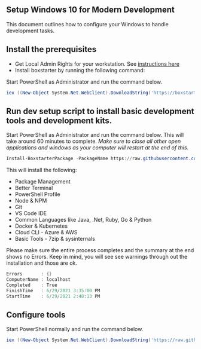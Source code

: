 ## Setup Windows 10 for Modern Development
This document outlines how to configure your Windows to handle development tasks. 

## Install the prerequisites

 * Get Local Admin Rights for your workstation. See [instructions here](https://softwareone.service-now.com/sp/?sys_kb_id=e9a6abdbdc050e00b82b7c37157ee971&id=kb_article_view&sysparm_rank=1&sysparm_tsqueryId=47f0fde11b05f450351debd9bb4bcbee)
 * Install boxstarter by running the following command:

Start PowerShell as Administrator and run the command below.

```powershell
iex ((New-Object System.Net.WebClient).DownloadString('https://boxstarter.org/bootstrapper.ps1')); Get-Boxstarter -Force
```


## Run dev setup script to install basic development tools and development kits. 

Start PowerShell as Administrator and run the command below. This will take around 60 minutes to complete. *Make sure to close all other open applications and windows as your computer will restart at the end of this.*

```powershell
Install-BoxstarterPackage -PackageName https://raw.githubusercontent.com/lejo/windows-dev-env/master/boxstarter -DisableReboots
```

This will install the following:

 * Package Management
 * Better Terminal
 * PowerShell Profile
 * Node & NPM
 * Git
 * VS Code IDE
 * Common Languages like Java, .Net, Ruby, Go & Python
 * Docker & Kubernetes
 * Cloud CLI - Azure & AWS
 * Basic Tools - 7zip & sysinternals

Please make sure the entire process completes and the summary at the end shows no Errors. Keep in mind, you will see see warnings through out the installation and those are ok.

```powershell
Errors       : {}
ComputerName : localhost
Completed    : True
FinishTime   : 6/29/2021 3:35:00 PM
StartTime    : 6/29/2021 2:48:13 PM
```


## Configure tools

Start PowerShell normally and run the command below. 

```powershell
iex ((New-Object System.Net.WebClient).DownloadString('https://raw.githubusercontent.com/lejo/windows-dev-env/master/configuration_script'))
```


